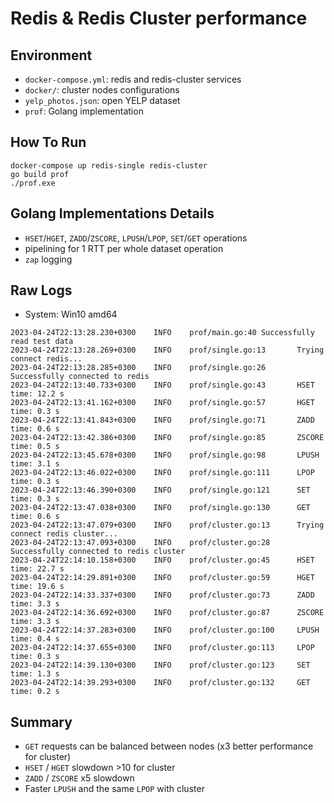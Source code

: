 # Redis & Redis Cluster performance

## Environment

- `docker-compose.yml`: redis and redis-cluster services
- `docker/`: cluster nodes configurations
- `yelp_photos.json`: open YELP dataset
- `prof`: Golang implementation

## How To Run

```shell
docker-compose up redis-single redis-cluster
go build prof
./prof.exe
```

## Golang Implementations Details

- `HSET`/`HGET`, `ZADD`/`ZSCORE`, `LPUSH`/`LPOP`, `SET`/`GET` operations
- pipelining for 1 RTT per whole dataset operation
- `zap` logging

## Raw Logs

- System: Win10 amd64

```
2023-04-24T22:13:28.230+0300    INFO    prof/main.go:40 Successfully read test data
2023-04-24T22:13:28.269+0300    INFO    prof/single.go:13       Trying connect redis...
2023-04-24T22:13:28.285+0300    INFO    prof/single.go:26       Successfully connected to redis
2023-04-24T22:13:40.733+0300    INFO    prof/single.go:43       HSET time: 12.2 s
2023-04-24T22:13:41.162+0300    INFO    prof/single.go:57       HGET time: 0.3 s
2023-04-24T22:13:41.843+0300    INFO    prof/single.go:71       ZADD time: 0.6 s
2023-04-24T22:13:42.386+0300    INFO    prof/single.go:85       ZSCORE time: 0.5 s
2023-04-24T22:13:45.678+0300    INFO    prof/single.go:98       LPUSH time: 3.1 s
2023-04-24T22:13:46.022+0300    INFO    prof/single.go:111      LPOP time: 0.3 s
2023-04-24T22:13:46.390+0300    INFO    prof/single.go:121      SET time: 0.3 s
2023-04-24T22:13:47.038+0300    INFO    prof/single.go:130      GET time: 0.6 s
2023-04-24T22:13:47.079+0300    INFO    prof/cluster.go:13      Trying connect redis cluster...
2023-04-24T22:13:47.093+0300    INFO    prof/cluster.go:28      Successfully connected to redis cluster
2023-04-24T22:14:10.158+0300    INFO    prof/cluster.go:45      HSET time: 22.7 s
2023-04-24T22:14:29.891+0300    INFO    prof/cluster.go:59      HGET time: 19.6 s
2023-04-24T22:14:33.337+0300    INFO    prof/cluster.go:73      ZADD time: 3.3 s
2023-04-24T22:14:36.692+0300    INFO    prof/cluster.go:87      ZSCORE time: 3.3 s
2023-04-24T22:14:37.283+0300    INFO    prof/cluster.go:100     LPUSH time: 0.4 s
2023-04-24T22:14:37.655+0300    INFO    prof/cluster.go:113     LPOP time: 0.3 s
2023-04-24T22:14:39.130+0300    INFO    prof/cluster.go:123     SET time: 1.3 s
2023-04-24T22:14:39.293+0300    INFO    prof/cluster.go:132     GET time: 0.2 s
```

## Summary

- `GET` requests can be balanced between nodes (x3 better performance for cluster)
- `HSET` / `HGET` slowdown >10 for cluster
- `ZADD` / `ZSCORE` x5 slowdown
- Faster `LPUSH` and the same `LPOP` with cluster
